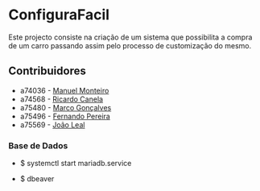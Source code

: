 # ConfiguraFacil

Este projecto consiste na criação de um sistema que possibilita a compra de um carro passando assim pelo processo de customização do mesmo. 

## Contribuidores

* a74036 - [Manuel Monteiro](https://github.com/Mont3iro68)
* a74568 - [Ricardo Canela](https://github.com/Tymoshchuk19)
* a75480 - [Marco Gonçalves](https://github.com/Barca88)
* a75496 - [Fernando Pereira](https://github.com/Videira59)
* a75569 - [João Leal](https://github.com/Shaman37)

### Base de Dados

 * $ systemctl start mariadb.service

 * $ dbeaver


